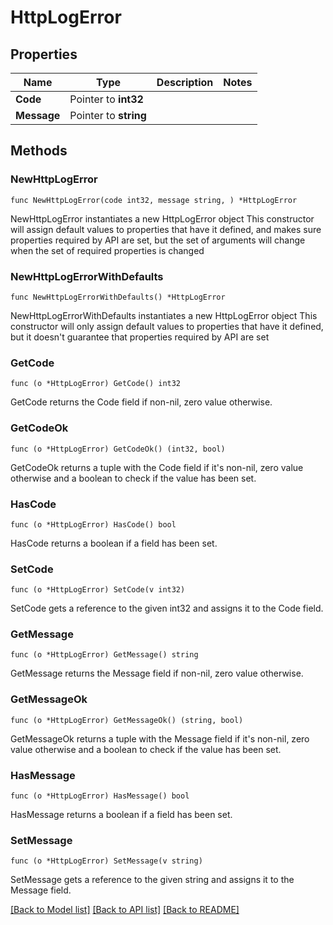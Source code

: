 # HttpLogError

## Properties

Name | Type | Description | Notes
------------ | ------------- | ------------- | -------------
**Code** | Pointer to **int32** |  | 
**Message** | Pointer to **string** |  | 

## Methods

### NewHttpLogError

`func NewHttpLogError(code int32, message string, ) *HttpLogError`

NewHttpLogError instantiates a new HttpLogError object
This constructor will assign default values to properties that have it defined,
and makes sure properties required by API are set, but the set of arguments
will change when the set of required properties is changed

### NewHttpLogErrorWithDefaults

`func NewHttpLogErrorWithDefaults() *HttpLogError`

NewHttpLogErrorWithDefaults instantiates a new HttpLogError object
This constructor will only assign default values to properties that have it defined,
but it doesn't guarantee that properties required by API are set

### GetCode

`func (o *HttpLogError) GetCode() int32`

GetCode returns the Code field if non-nil, zero value otherwise.

### GetCodeOk

`func (o *HttpLogError) GetCodeOk() (int32, bool)`

GetCodeOk returns a tuple with the Code field if it's non-nil, zero value otherwise
and a boolean to check if the value has been set.

### HasCode

`func (o *HttpLogError) HasCode() bool`

HasCode returns a boolean if a field has been set.

### SetCode

`func (o *HttpLogError) SetCode(v int32)`

SetCode gets a reference to the given int32 and assigns it to the Code field.

### GetMessage

`func (o *HttpLogError) GetMessage() string`

GetMessage returns the Message field if non-nil, zero value otherwise.

### GetMessageOk

`func (o *HttpLogError) GetMessageOk() (string, bool)`

GetMessageOk returns a tuple with the Message field if it's non-nil, zero value otherwise
and a boolean to check if the value has been set.

### HasMessage

`func (o *HttpLogError) HasMessage() bool`

HasMessage returns a boolean if a field has been set.

### SetMessage

`func (o *HttpLogError) SetMessage(v string)`

SetMessage gets a reference to the given string and assigns it to the Message field.


[[Back to Model list]](../README.md#documentation-for-models) [[Back to API list]](../README.md#documentation-for-api-endpoints) [[Back to README]](../README.md)



